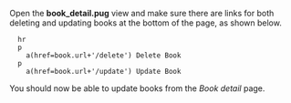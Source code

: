 Open the **book_detail.pug** view and make sure there are links for both deleting and updating books at the bottom of the page, as shown below.
    
    
      hr
      p
        a(href=book.url+'/delete') Delete Book
      p
        a(href=book.url+'/update') Update Book

You should now be able to update books from the _Book detail_ page.
